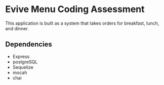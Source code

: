 # Evive Menu Coding Assessment

This application is built as a system that takes orders for breakfast, lunch, and dinner.

## Dependencies

- Express
- postgreSQL
- Sequelize
- mocah
- chai
